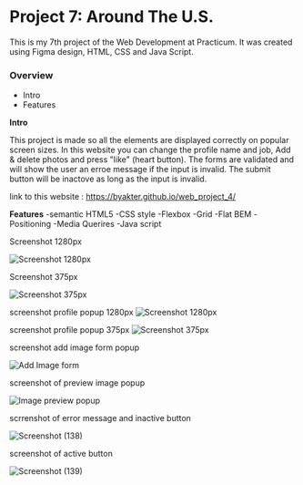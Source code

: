 
# Project 7: Around The U.S.
This is my 7th project of the Web Development at Practicum. It was created using Figma design, HTML, CSS and Java Script.

### Overview  

* Intro  
* Features  

  
**Intro**
  
This project is made so all the elements are displayed correctly on popular screen sizes. 
In this website you can change the profile name and job, Add & delete photos and press "like" (heart button). 
The forms are validated and will show the user an erroe message if the input is invalid.
The submit button will be inactove as long as the input is invalid.
 
  
link to this website : https://byakter.github.io/web_project_4/ 

**Features**
-semantic HTML5
-CSS style
-Flexbox
-Grid
-Flat BEM
-Positioning
-Media Querires
-Java script 

Screenshot 1280px 

![Screenshot 1280px](https://user-images.githubusercontent.com/109795934/189763195-a11408e9-9991-4cd3-b5e3-4c91c9c2def7.png)


Screenshot 375px 

![Screenshot 375px](https://user-images.githubusercontent.com/109795934/189763359-fa5b6151-9de2-42bc-9f58-85c46fe38351.png)


screenshot profile popup 1280px
![Screenshot 1280px](https://user-images.githubusercontent.com/109795934/193616991-33598845-bbf5-4e4c-8cff-9fb0c4027aed.png)

screenshot profile popup 375px
![Screenshot 375px](https://user-images.githubusercontent.com/109795934/193617085-410d2d0b-75a8-4b2f-a197-48163fd92548.png)

screenshot add image form popup

![Add Image form](https://user-images.githubusercontent.com/109795934/197833174-e5055e41-a0d5-48a3-bed7-69cb3d3a76f7.png)

screenshot of preview image popup

![Image preview popup](https://user-images.githubusercontent.com/109795934/197833351-4c1f7298-0417-4e31-93b5-6a4184ba6f4e.png)

scrrenshot of error message and inactive button

![Screenshot (138)](https://user-images.githubusercontent.com/109795934/201473062-31ff4689-0873-4cec-8fad-c27c766dd4c8.png)

screenshot of active button

![Screenshot (139)](https://user-images.githubusercontent.com/109795934/201473116-186058ea-3630-4985-8fda-727e8f331ac0.png)

